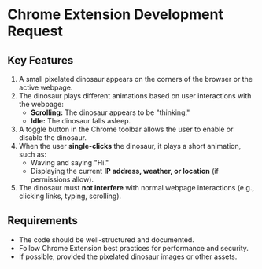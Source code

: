 # Chrome Extension Development Request  

## **Key Features**  
1. A small pixelated dinosaur appears on the corners of the browser or the active webpage.  
2. The dinosaur plays different animations based on user interactions with the webpage:  
   - **Scrolling:** The dinosaur appears to be "thinking."  
   - **Idle:** The dinosaur falls asleep.  
3. A toggle button in the Chrome toolbar allows the user to enable or disable the dinosaur.  
4. When the user **single-clicks** the dinosaur, it plays a short animation, such as:  
   - Waving and saying "Hi."  
   - Displaying the current **IP address, weather, or location** (if permissions allow).  
5. The dinosaur must **not interfere** with normal webpage interactions (e.g., clicking links, typing, scrolling).  

## **Requirements**  
- The code should be well-structured and documented.  
- Follow Chrome Extension best practices for performance and security. 
- If possible, provided the pixelated dinosaur images or other assets. 
